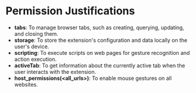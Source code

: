 # Permission Justifications

- **tabs**: To manage browser tabs, such as creating, querying, updating, and closing them.
- **storage**: To store the extension's configuration and data locally on the user's device.
- **scripting**: To execute scripts on web pages for gesture recognition and action execution.
- **activeTab**: To get information about the currently active tab when the user interacts with the extension.
- **host_permissions(<all_urls>)**: To enable mouse gestures on all websites.